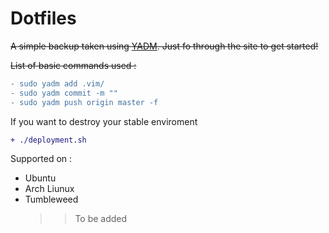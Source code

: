 # Dotfiles
~~A simple backup taken using [YADM](https://thelocehiliosan.github.io/yadm/docs/getting_started). Just fo through the site to get started!~~

~~List of basic commands used :~~
```diff
- sudo yadm add .vim/
- sudo yadm commit -m ""
- sudo yadm push origin master -f
``` 
If you want to destroy your stable enviroment 
```diff
+ ./deployment.sh
```
Supported on : 
 * Ubuntu
 * Arch Liunux 
 * Tumbleweed 
    > > To be added 


